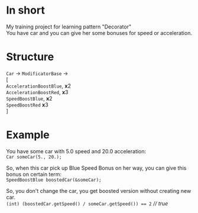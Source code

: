 # In short
My training project for learning pattern "Decorator" <br>
You have car and you can give her some bonuses for speed or acceleration.

# Structure
`Car` -> `ModificatorBase` -> <br>
[ <br>
`AccelerationBoostBlue`, **x**2 <br>
`AccelerationBoostRed`,  **x**3 <br>
`SpeedBoostBlue`,        **x**2 <br>
`SpeedBoostRed`          **x**3 <br>
]

# Example
You have some car with 5.0 speed and 20.0 acceleration: <br>
`Car someCar(5., 20.);`

So, when this car pick up Blue Speed Bonus on her way, you can give this bonus on certain term:  <br>
`SpeedBoostBlue boostedCar(&someCar);`

So, you don't change the car, you get boosted version without creating new car. <br>
`(int) (boostedCar.getSpeed() / someCar.getSpeed()) == 2` _// true_
